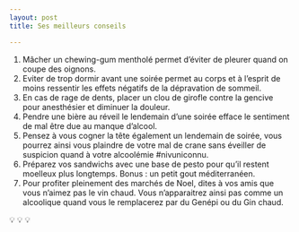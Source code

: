 ```yaml
---
layout: post
title: Ses meilleurs conseils

---
```

1. Mâcher un chewing-gum mentholé permet d’éviter de pleurer quand on coupe des oignons.
2. Eviter de trop dormir avant une soirée permet au corps et à l’esprit de moins ressentir les effets négatifs de la dépravation de sommeil.
3. En cas de rage de dents, placer un clou de girofle contre la gencive pour anesthésier et diminuer la douleur.
4. Pendre une bière au réveil le lendemain d’une soirée efface le sentiment de mal être due au manque d’alcool.
5. Pensez à vous cogner la tête également un lendemain de soirée, vous pourrez ainsi vous plaindre de votre mal de crane sans éveiller de suspicion quand à votre alcoolémie #nivuniconnu.
6. Préparez vos sandwichs avec une base de pesto pour qu’il restent moelleux plus longtemps. Bonus : un petit gout méditerranéen.
7. Pour profiter pleinement des marchés de Noel, dites à vos amis que vous n’aimez pas le vin chaud. Vous n’apparaitrez ainsi pas comme un alcoolique quand vous le remplacerez par du Genépi ou du Gin chaud.

:bulb: :bulb: :bulb: